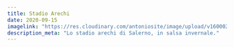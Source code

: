 ```yaml
---
title: Stadio Arechi
date: 2020-09-15
imagelink: "https://res.cloudinary.com/antoniosite/image/upload/v1600028302/Foto/27893554_747139088809425_737239378400641024_n.jpg_xi6bsk.jpg"
description_meta: "Lo stadio arechi di Salerno, in salsa invernale."
---
```

